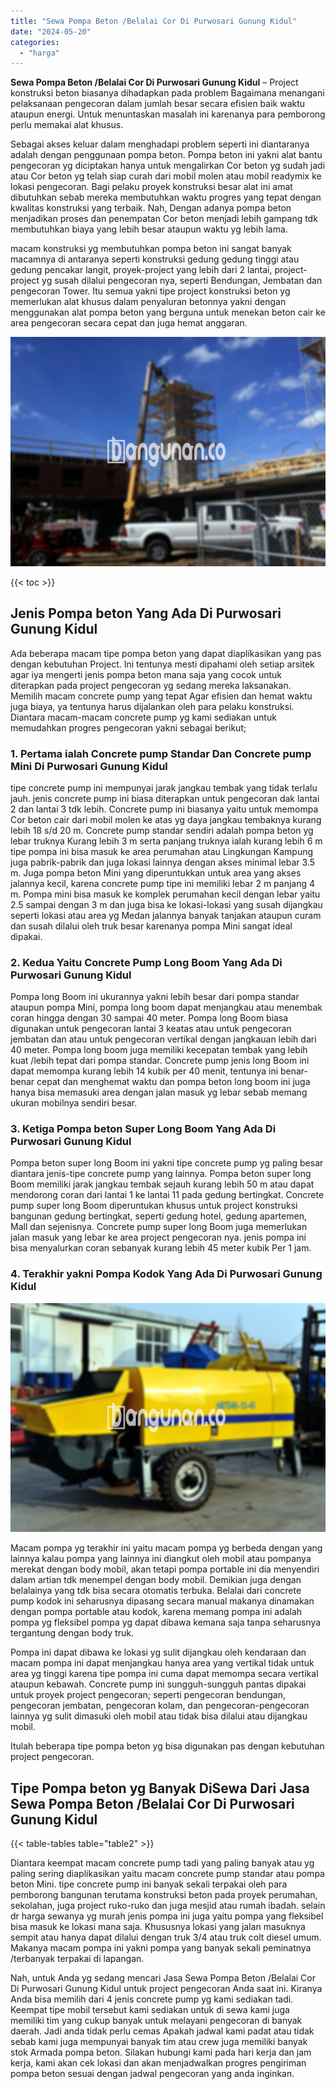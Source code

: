 ```yaml
---
title: "Sewa Pompa Beton /Belalai Cor Di Purwosari Gunung Kidul"
date: "2024-05-20"
categories: 
  - "harga"
---
```


**Sewa Pompa Beton /Belalai Cor Di Purwosari Gunung Kidul** – Project konstruksi beton biasanya dihadapkan pada problem Bagaimana menangani pelaksanaan pengecoran dalam jumlah besar secara efisien baik waktu ataupun energi. Untuk menuntaskan masalah ini karenanya para pemborong perlu memakai alat khusus.

Sebagai akses keluar dalam menghadapi problem seperti ini diantaranya adalah dengan penggunaan pompa beton. Pompa beton ini yakni alat bantu pengecoran yg diciptakan hanya untuk mengalirkan Cor beton yg sudah jadi atau Cor beton yg telah siap curah dari mobil molen atau mobil readymix ke lokasi pengecoran. Bagi pelaku proyek konstruksi besar alat ini amat dibutuhkan sebab mereka membutuhkan waktu progres yang tepat dengan kwalitas konstruksi yang terbaik. Nah, Dengan adanya pompa beton menjadikan proses dan penempatan Cor beton menjadi lebih gampang tdk membutuhkan biaya yang lebih besar ataupun waktu yg lebih lama.

macam konstruksi yg membutuhkan pompa beton ini sangat banyak macamnya di antaranya seperti konstruksi gedung gedung tinggi atau gedung pencakar langit, proyek-project yang lebih dari 2 lantai, project-project yg susah dilalui pengecoran nya, seperti Bendungan, Jembatan dan pengecoran Tower. Itu semua yakni tipe project konstruksi beton yg memerlukan alat khusus dalam penyaluran betonnya yakni dengan menggunakan alat pompa beton yang berguna untuk menekan beton cair ke area pengecoran secara cepat dan juga hemat anggaran.

![Sewa Pompa Beton /Belalai Cor Di Purwosari Gunung Kidul](/images/sewa-concrete-pump-15.png)

{{< toc >}}

## Jenis Pompa beton Yang Ada Di Purwosari Gunung Kidul

Ada beberapa macam tipe pompa beton yang dapat diaplikasikan yang pas dengan kebutuhan Project. Ini tentunya mesti dipahami oleh setiap arsitek agar iya mengerti jenis pompa beton mana saja yang cocok untuk diterapkan pada project pengecoran yg sedang mereka laksanakan. Memilih macam concrete pump yang tepat Agar efisien dan hemat waktu juga biaya, ya tentunya harus dijalankan oleh para pelaku konstruksi. Diantara macam-macam concrete pump yg kami sediakan untuk memudahkan progres pengecoran yakni sebagai berikut;

### 1\. Pertama ialah Concrete pump Standar Dan Concrete pump Mini Di Purwosari Gunung Kidul

tipe concrete pump ini mempunyai jarak jangkau tembak yang tidak terlalu jauh. jenis concrete pump ini biasa diterapkan untuk pengecoran dak lantai 2 dan lantai 3 tdk lebih. Concrete pump ini biasanya yaitu untuk memompa Cor beton cair dari mobil molen ke atas yg daya jangkau tembaknya kurang lebih 18 s/d 20 m. Concrete pump standar sendiri adalah pompa beton yg lebar truknya Kurang lebih 3 m serta panjang truknya ialah kurang lebih 6 m tipe pompa ini bisa masuk ke area perumahan atau Lingkungan Kampung juga pabrik-pabrik dan juga lokasi lainnya dengan akses minimal lebar 3.5 m. Juga pompa beton Mini yang diperuntukkan untuk area yang akses jalannya kecil, karena concrete pump tipe ini memiliki lebar 2 m panjang 4 m. Pompa mini bisa masuk ke komplek perumahan kecil dengan lebar yaitu 2.5 sampai dengan 3 m dan juga bisa ke lokasi-lokasi yang susah dijangkau seperti lokasi atau area yg Medan jalannya banyak tanjakan ataupun curam dan susah dilalui oleh truk besar karenanya pompa Mini sangat ideal dipakai.

### 2\. Kedua Yaitu Concrete Pump Long Boom Yang Ada Di Purwosari Gunung Kidul

Pompa long Boom ini ukurannya yakni lebih besar dari pompa standar ataupun pompa Mini, pompa long boom dapat menjangkau atau menembak coran hingga dengan 30 sampai 40 meter. Pompa long Boom biasa digunakan untuk pengecoran lantai 3 keatas atau untuk pengecoran jembatan dan atau untuk pengecoran vertikal dengan jangkauan lebih dari 40 meter. Pompa long boom juga memiliki kecepatan tembak yang lebih kuat /lebih tepat dari pompa standar. Concrete pump jenis long Boom ini dapat memompa kurang lebih 14 kubik per 40 menit, tentunya ini benar-benar cepat dan menghemat waktu dan pompa beton long boom ini juga hanya bisa memasuki area dengan jalan masuk yg lebar sebab memang ukuran mobilnya sendiri besar.

### 3\. Ketiga Pompa beton Super Long Boom Yang Ada Di Purwosari Gunung Kidul

Pompa beton super long Boom ini yakni tipe concrete pump yg paling besar diantara jenis-tipe concrete pump yang lainnya. Pompa beton super long Boom memiliki jarak jangkau tembak sejauh kurang lebih 50 m atau dapat mendorong coran dari lantai 1 ke lantai 11 pada gedung bertingkat. Concrete pump super long Boom diperuntukan khusus untuk project konstruksi bangunan gedung bertingkat, seperti gedung hotel, gedung apartemen, Mall dan sejenisnya. Concrete pump super long Boom juga memerlukan jalan masuk yang lebar ke area project pengecoran nya. jenis pompa ini bisa menyalurkan coran sebanyak kurang lebih 45 meter kubik Per 1 jam.

### 4\. Terakhir yakni Pompa Kodok Yang Ada Di Purwosari Gunung Kidul

![Sewa Pompa Beton /Belalai Cor Di Purwosari Gunung Kidul](/images/sewa-concrete-pump-20.png)

Macam pompa yg terakhir ini yaitu macam pompa yg berbeda dengan yang lainnya kalau pompa yang lainnya ini diangkut oleh mobil atau pompanya merekat dengan body mobil, akan tetapi pompa portable ini dia menyendiri dalam artian tdk menempel dengan body mobil. Demikian juga dengan belalainya yang tdk bisa secara otomatis terbuka. Belalai dari concrete pump kodok ini seharusnya dipasang secara manual makanya dinamakan dengan pompa portable atau kodok, karena memang pompa ini adalah pompa yg fleksibel pompa yg dapat dibawa kemana saja tanpa seharusnya tergantung dengan body truk.

Pompa ini dapat dibawa ke lokasi yg sulit dijangkau oleh kendaraan dan macam pompa ini dapat menjangkau hanya area yang vertikal tidak untuk area yg tinggi karena tipe pompa ini cuma dapat memompa secara vertikal ataupun kebawah. Concrete pump ini sungguh-sungguh pantas dipakai untuk proyek project pengecoran; seperti pengecoran bendungan, pengecoran jembatan, pengecoran kolam, dan pengecoran-pengecoran lainnya yg sulit dimasuki oleh mobil atau tidak bisa dilalui atau dijangkau mobil.

Itulah beberapa tipe pompa beton yg bisa digunakan pas dengan kebutuhan project pengecoran.

## Tipe Pompa beton yg Banyak DiSewa Dari Jasa Sewa Pompa Beton /Belalai Cor Di Purwosari Gunung Kidul

{{< table-tables table="table2" >}}

Diantara keempat macam concrete pump tadi yang paling banyak atau yg paling sering diaplikasikan yaitu macam concrete pump standar atau pompa beton Mini. tipe concrete pump ini banyak sekali terpakai oleh para pemborong bangunan terutama konstruksi beton pada proyek perumahan, sekolahan, juga project ruko-ruko dan juga mesjid atau rumah ibadah. selain dr harga sewanya yg murah jenis pompa ini juga yaitu pompa yang fleksibel bisa masuk ke lokasi mana saja. Khususnya lokasi yang jalan masuknya sempit atau hanya dapat dilalui dengan truk 3/4 atau truk colt diesel umum. Makanya macam pompa ini yakni pompa yang banyak sekali peminatnya /terbanyak terpakai di lapangan.

Nah, untuk Anda yg sedang mencari Jasa Sewa Pompa Beton /Belalai Cor Di Purwosari Gunung Kidul untuk project pengecoran Anda saat ini. Kiranya Anda bisa memilih dari 4 jenis concrete pump yg kami sediakan tadi. Keempat tipe mobil tersebut kami sediakan untuk di sewa kami juga memiliki tim yang cukup banyak untuk melayani pengecoran di banyak daerah. Jadi anda tidak perlu cemas Apakah jadwal kami padat atau tidak sebab kami juga mempunyai banyak tim atau crew juga memiliki banyak stok Armada pompa beton. Silakan hubungi kami pada hari kerja dan jam kerja, kami akan cek lokasi dan akan menjadwalkan progres pengiriman pompa beton sesuai dengan jadwal pengecoran yang anda inginkan.
